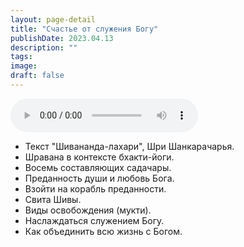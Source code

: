 ```yaml
---
layout: page-detail
title: "Счастье от служения Богу"
publishDate: 2023.04.13
description: ""
tags:
image:
draft: false
---
```


<audio title="2023.04.13 - Счастье от служения Богу.mp3" src="https://filer-api.advayta.org/v1.0/public/files/73910" controls=""></audio>

* Текст "Шивананда-лахари", Шри Шанкарачарья.
* Шравана в контексте бхакти-йоги.
* Восемь составляющих садачары.
* Преданность души и любовь Бога.
* Взойти на корабль преданности.
* Свита Шивы.
* Виды освобождения (мукти).
* Наслаждаться служением Богу.
* Как объединить всю жизнь с Богом.

  
